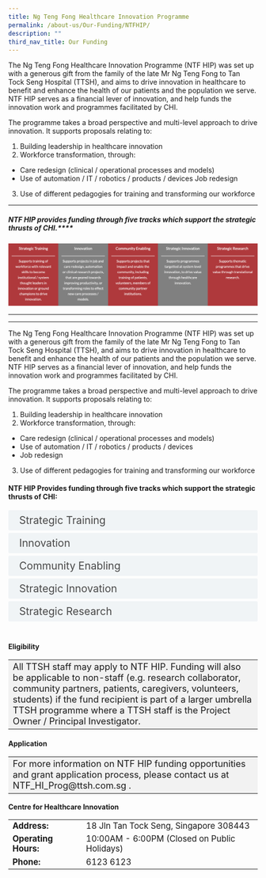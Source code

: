 ```yaml
---
title: Ng Teng Fong Healthcare Innovation Programme
permalink: /about-us/Our-Funding/NTFHIP/
description: ""
third_nav_title: Our Funding
---
```

The Ng Teng Fong Healthcare Innovation Programme (NTF HIP) was set up with a generous gift from the family of the late Mr Ng Teng Fong to Tan Tock Seng Hospital (TTSH), and aims to drive innovation in healthcare to benefit and enhance the health of our patients and the population we serve. NTF HIP serves as a financial lever of innovation, and help funds the innovation work and programmes facilitated by CHI.

The programme takes a broad perspective and multi-level approach to drive innovation. It supports proposals relating to:

1.   Building leadership in healthcare innovation
2.   Workforce transformation, through:
- Care redesign (clinical / operational processes and models)
- Use of automation / IT / robotics / products / devices
Job redesign
3. Use of different pedagogies for training and transforming our workforce


* * *

##### NTF HIP provides funding through five tracks which support the strategic thrusts of CHI.****
![](/images/Funding%20Tracks.png)


---

---
The Ng Teng Fong Healthcare Innovation Programme (NTF HIP) was set up with a generous gift from the family of the late Mr Ng Teng Fong to Tan Tock Seng Hospital (TTSH), and aims to drive innovation in healthcare to benefit and enhance the health of our patients and the population we serve. NTF HIP serves as a financial lever of innovation, and help funds the innovation work and programmes facilitated by CHI.

The programme takes a broad perspective and multi-level approach to drive innovation. It supports proposals relating to:

1. Building leadership in healthcare innovation
1. Workforce transformation, through:
* Care redesign (clinical / operational processes and models)
* Use of automation / IT / robotics / products / devices
* Job redesign
3. Use of different pedagogies for training and transforming our workforce

<style>

input {
	display: none;
}
label {
	display: block;
	padding: 8px 22px;
	margin: 0 0 5px 0;
	cursor: pointor;
	background: #F0F4F6;
	border-radius: 3px;
	width=100%;
	color: #484848;
	transition: ease .5s;
	font-size: 1.5em;
}

label:hover {
	background: #BD2D37;
	color: #FFF;
}

.accordion-content {
	/* background: #E2E5F6; */
	padding: 10px 0px 30px 30px;
	/* border: 1px solid #484848; */
	margin: 0 0 1px 0;
	border-radius: 3px;
}

input + label + .accordion-content {
	display: none;
}

input:checked + label + .accordion-content {
	display: none;
}

input:checked + label + .accordion-content {
	display: block;
}

</style>
<!-- End of accordion -->

<div class="container">


<h4 id="our-main-plans">NTF HIP Provides funding through five tracks which support the strategic thrusts of CHI:
</h4>
<div>
	<input id="title1" type="checkbox"><label for="title1">Strategic Training</label>
	<div class="accordion-content">
	<div class="para">Supports training of workforce with relevant skills to become institutional / system thought leaders in innovation or ground champions to drive innovation.
</div>
	</div>
	<input id="title2" type="checkbox"><label for="title2">Innovation</label>
	<div class="accordion-content">
	<div class="para">Supports projects in job and care redesign, automation or clinical research projects, that are geared towards improving productivity, or transforming roles to effect new care processes / models.
</div>
	</div>
	<input id="title3" type="checkbox"><label for="title3">Community Enabling</label>
	<div class="accordion-content">
	<div class="para">Supports projects that impact and enable the community, including training of patients, volunteers, members of community partner institutions.
</div>
	</div>
	<input id="title4" type="checkbox"><label for="title4">Strategic Innovation</label>
	<div class="accordion-content">
	<div class="para">Supports programmes targetted at system level innovation, to drive value through healthcare innovation.
</div>
	</div>
	<input id="title5" type="checkbox"><label for="title5">Strategic Research</label>
	<div class="accordion-content">
	<div class="para">Supports thematic programmes that drive value through translational research.
</div>



</div></div></div>
<br>
<h4> Eligibility</h4>
<table style="font-size:130%; background-color:#f2f2f2">
<tbody>
	<tr><td>All TTSH staff may apply to NTF HIP. 
Funding will also be applicable to non-staff (e.g. research collaborator, community partners, patients, caregivers, volunteers, students) if the fund recipient is part of a larger umbrella TTSH programme where a TTSH staff is the Project Owner / Principal Investigator.</td>
</tr>
</tbody>
</table>
	


#### Application ####
<table style="font-size:130%; background-color:#f2f2f2">
<tbody>
	<tr><td>For more information on NTF HIP funding opportunities and grant application process, please contact us at NTF_HI_Prog@ttsh.com.sg .</td></tr>
</tbody>
</table>

<b>Centre for Healthcare Innovation</b>
<table style="font-size:120%">
<tbody>
<tr>
 <td><b>Address:</b></td><td>18 Jln Tan Tock Seng, Singapore 308443</td>
</tr>
<tr>
 <td><b>Operating Hours:</b> </td><td>10:00AM - 6:00PM (Closed on Public Holidays)</td>
</tr>
<tr>
	<td> <b>Phone:</b> </td><td>6123 6123</td>
</tr>
</tbody>
</table>